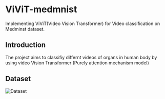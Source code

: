 # ViViT-medmnist
Implementing ViViT(Video Vision Transformer) for Video classification on Medminst dataset.

## Introduction
The project aims to classifiy differnt videos of organs in human body by using video Vision Transformer (Purely attention mechanism model)

## Dataset

![Dataset](https://smkamrulhasan.github.io/indexpics/organMNIST.png)

